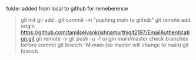 folder added from local to github
for remeberence
> git init
> git add .
> git commit -m "pushing main to github"
> git remote add origin https://github.com/tamilselvankrishnamurthigit2197/EmailAuthentication.git
> git remote -v
> git push -u -f origin main/master
check branches before commit
> git branch -M main (so master will change to main)
> git branch
